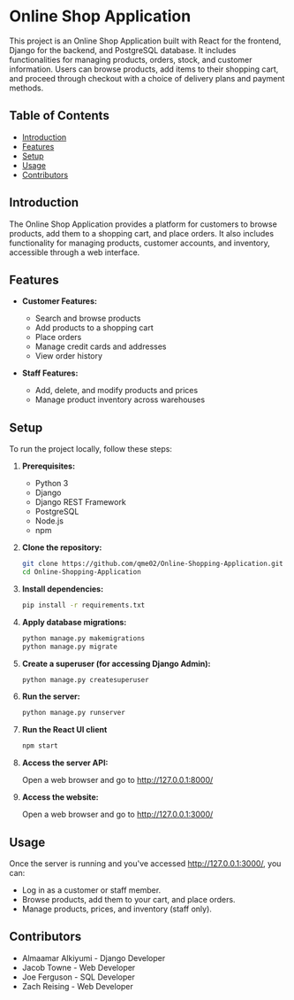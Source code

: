 # Online Shop Application

This project is an Online Shop Application built with React for the frontend, Django for the backend, and PostgreSQL database. It includes functionalities for managing products, orders, stock, and customer information. Users can browse products, add items to their shopping cart, and proceed through checkout with a choice of delivery plans and payment methods.

## Table of Contents

- [Introduction](#introduction)
- [Features](#features)
- [Setup](#setup)
- [Usage](#usage)
- [Contributors](#contributors)

## Introduction

The Online Shop Application provides a platform for customers to browse products, add them to a shopping cart, and place orders. It also includes functionality for managing products, customer accounts, and inventory, accessible through a web interface.

## Features

- **Customer Features:**
  - Search and browse products
  - Add products to a shopping cart
  - Place orders
  - Manage credit cards and addresses
  - View order history

- **Staff Features:**
  - Add, delete, and modify products and prices
  - Manage product inventory across warehouses

## Setup

To run the project locally, follow these steps:

1. **Prerequisites:**
   - Python 3
   - Django
   - Django REST Framework
   - PostgreSQL
   - Node.js
   - npm

2. **Clone the repository:**
   ```bash
   git clone https://github.com/qme02/Online-Shopping-Application.git
   cd Online-Shopping-Application
   
3. **Install dependencies:**
   ```bash
   pip install -r requirements.txt

4. **Apply database migrations:**
   ```bash
   python manage.py makemigrations
   python manage.py migrate

5. **Create a superuser (for accessing Django Admin):**
   ```bash
   python manage.py createsuperuser

6. **Run the server:**
   ```bash
   python manage.py runserver
7. **Run the React UI client**
   ```bash
   npm start
   
8. **Access the server API:**
   
   Open a web browser and go to http://127.0.0.1:8000/

9. **Access the website:**

   Open a web browser and go to http://127.0.0.1:3000/

## Usage

Once the server is running and you've accessed http://127.0.0.1:3000/, you can:

- Log in as a customer or staff member.
- Browse products, add them to your cart, and place orders.
- Manage products, prices, and inventory (staff only).

## Contributors
- Almaamar Alkiyumi - Django Developer
- Jacob Towne - Web Developer
- Joe Ferguson - SQL Developer
- Zach Reising - Web Developer
